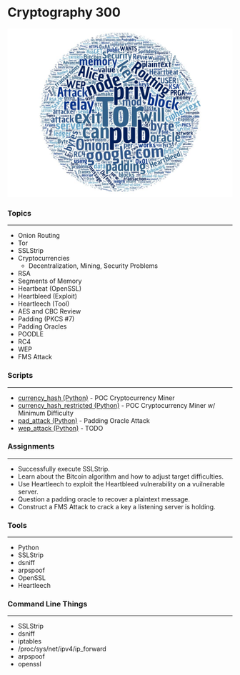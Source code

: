 # Cryptography 300

![alt text](../images/cry300wc.jpg "Aggregated From Lesson Files")


### Topics
------

* Onion Routing
* Tor
* SSLStrip
* Cryptocurrencies
    * Decentralization, Mining, Security Problems
* RSA
* Segments of Memory
* Heartbeat (OpenSSL)
* Heartbleed (Exploit)
* Heartleech (Tool)
* AES and CBC Review
* Padding (PKCS #7)
* Padding Oracles
* POODLE
* RC4
* WEP
* FMS Attack


### Scripts
-----
* [currency_hash (Python)] - POC Cryptocurrency Miner
* [currency_hash_restricted (Python)] - POC Cryptocurrency Miner w/ Minimum Difficulty
* [pad_attack (Python)] - Padding Oracle Attack
* [wep_attack (Python)] - TODO

[currency_hash (Python)]: https://github.com/TK05/SecureSet_2018/tree/master/cryptography_300/currency_hash
[currency_hash_restricted (Python)]: https://github.com/TK05/SecureSet_2018/tree/master/cryptography_300/currency_hash_restricted
[pad_attack (Python)]: https://github.com/TK05/SecureSet_2018/tree/master/cryptography_300/padding_oracle
[wep_attack (Python)]: https://github.com/TK05/SecureSet_2018/tree/master/cryptography_300/wep_attack

### Assignments
------

* Successfully execute SSLStrip.
* Learn about the Bitcoin algorithm and how to adjust target difficulties.
* Use Heartleech to exploit the Heartbleed vulnerability on a vuilnerable server.
* Question a padding oracle to recover a plaintext message.
* Construct a FMS Attack to crack a key a listening server is holding.


### Tools
------

* Python
* SSLStrip
* dsniff
* arpspoof
* OpenSSL
* Heartleech                


### Command Line Things
------

* SSLStrip
* dsniff
* iptables
* /proc/sys/net/ipv4/ip_forward
* arpspoof
* openssl